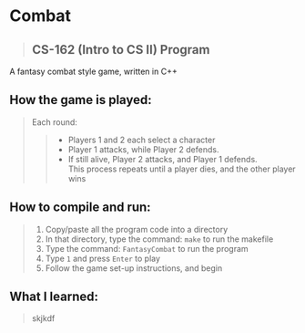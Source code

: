 # Combat
> ## CS-162 (Intro to CS II) Program  

A fantasy combat style game, written in C++

## How the game is played:
> Each round:
> > - Players 1 and 2 each select a character
> > - Player 1 attacks, while Player 2 defends.
> > - If still alive, Player 2 attacks, and Player 1 defends.  
> This process repeats until a player dies, and the other player wins

## How to compile and run:
> 1. Copy/paste all the program code into a directory
> 2. In that directory, type the command: `make` to run the makefile
> 3. Type the command: `FantasyCombat` to run the program
> 4. Type `1` and press `Enter` to play
> 5. Follow the game set-up instructions, and begin

## What I learned:
> skjkdf
